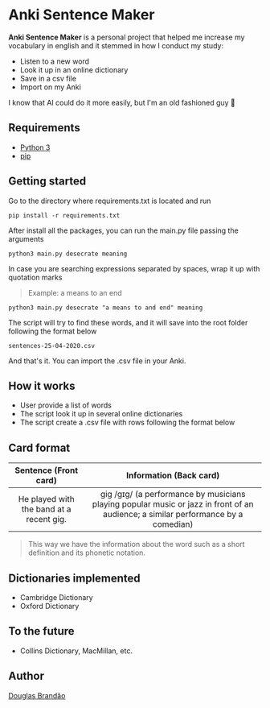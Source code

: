 # Anki Sentence Maker

**Anki Sentence Maker** is a personal project that helped me increase my vocabulary in english and it stemmed in how I conduct my study:
- Listen to a new word
- Look it up in an online dictionary
- Save in a csv file
- Import on my Anki

I know that AI could do it more easily, but I'm an old fashioned guy 🤠

## Requirements

* [Python 3](https://www.python.org/downloads/)
* [pip](https://pypi.org/project/pip/)

## Getting started

Go to the directory where requirements.txt is located and run 

```
pip install -r requirements.txt
```

After install all the packages, you can run the main.py file passing the arguments

```
python3 main.py desecrate meaning
```

In case you are searching expressions separated by spaces, wrap it up with quotation marks
> Example: a means to an end

```
python3 main.py desecrate "a means to and end" meaning
```

The script will try to find these words, and it will save into the root folder following the format below

```
sentences-25-04-2020.csv
```

And that's it. You can import the .csv file in your Anki.

## How it works

* User provide a list of words
* The script look it up in several online dictionaries
* The script create a .csv file with rows following the format below

## Card format

|Sentence (Front card) |Information (Back card)|
|:-------------:|:-------------:|
|He played with the band at a recent gig.| gig /ɡɪɡ/ (a performance by musicians playing popular music or jazz in front of an audience; a similar performance by a comedian)|

> This way we have the information about the word such as a short definition and its phonetic notation.

## Dictionaries implemented

* Cambridge Dictionary
* Oxford Dictionary

## To the future

* Collins Dictionary, MacMillan, etc.

## Author

[Douglas Brandão](https://github.com/douglasbrandao)
